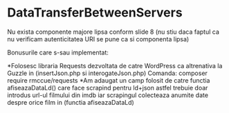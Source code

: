 # DataTransferBetweenServers


Nu exista componente majore lipsa conform slide 8 (nu stiu daca faptul ca nu verificam autenticitatea URI se pune ca si componenta lipsa)

Bonusurile care s-sau implementat:

*Folosesc libraria Requests dezvoltata de catre WordPress ca altrenativa la Guzzle in (insertJson.php si interogateJson.php) Comanda: composer require rmccue/requests
*Am adaugat un camp folosit de catre functia afiseazaDataLd() care face scrapind pentru ld+json astfel trebuie doar introdus url-ul filmului din imdb iar scrapingul colecteaza anumite date despre orice film in (functia afiseazaDataLd)

